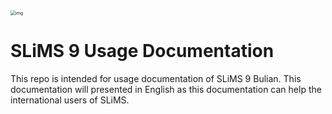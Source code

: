<img src="https://lh3.googleusercontent.com/ZQajqXGTK-OBSSQKJSDFa9fAcd3o_9kfxUNRXhgTGf9fJpZkqWPsQcKsBhJrXtUzfyTJquPi7fd8U02DH7hLOFSWZZGhlsMcLdJSZPEEPC1N5A5cUKwmmGX__w8gyNHiheenYl1N" alt="img" style="zoom: 50%;" />

# SLiMS 9 Usage Documentation

This repo is intended for usage documentation of SLiMS 9 Bulian. This documentation will presented in English as this documentation can help the international users of SLiMS.
